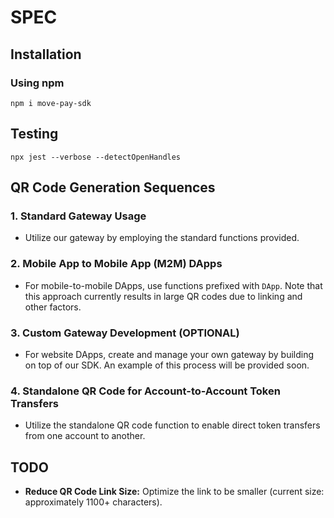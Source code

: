 # SPEC

## Installation
### Using npm
```
npm i move-pay-sdk
```
## Testing
```
npx jest --verbose --detectOpenHandles
```
## QR Code Generation Sequences

### 1. Standard Gateway Usage

- Utilize our gateway by employing the standard functions provided.

### 2. Mobile App to Mobile App (M2M) DApps

- For mobile-to-mobile DApps, use functions prefixed with `DApp`. Note that this approach currently results in large QR codes due to linking and other factors.

### 3. Custom Gateway Development (OPTIONAL)

- For website DApps, create and manage your own gateway by building on top of our SDK. An example of this process will be provided soon.

### 4. Standalone QR Code for Account-to-Account Token Transfers

- Utilize the standalone QR code function to enable direct token transfers from one account to another.

## TODO

- **Reduce QR Code Link Size:** Optimize the link to be smaller (current size: approximately 1100+ characters).
  <!-- - **Add Optional Message Field** -->
  <!-- - **Test Gateway Validation Functions** -->
